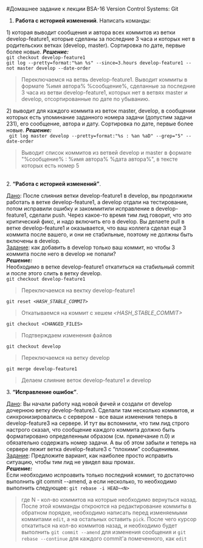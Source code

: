 #Домашнее задание к лекции BSA-16 Version Control Systems: Git
1. <b>Работа с историей изменений</b>. 
Написать команды:
<p>
1) которая выводит сообщения и автора всех коммитов из ветки develop-feature1, которые сделаны за последние 3 часа и которых нет в родительских ветках (develop, master). Сортировка по дате, первые более новые.
<i><b>Решение:</b></i><br />
<code>git checkout develop-feature1</code><br />
<code>git log --pretty=format:"%an %s" --since=3.hours develop-feature1 --not master develop --date-order</code>
<blockquote>Переключаемся на ветвь develop-feature1. Выводит коммиты в формате %имя автора% %сообщение%, сделанные за последние 3 часа из ветви develop-feature1, которых нет в ветвях master и develop, отсортированные по дате по убыванию.</blockquote>
</p>
<p>
2) выводит для каждого коммита из веток master, develop, в сообщении которых есть упоминание заданного номера задачи (допустим задачи 231), его сообщение, автора и дату. Сортировка по дате, первые более новые.
<i><b>Решение:</b></i><br />
<code> git log master develop --pretty=format:"%s : %an %aD" --grep="5" --date-order</code>
<blockquote>Выводит список коммитов из ветвей develop и master в формате "%сообщение% : %имя автора% %дата автора%", в тексте которых есть номер 5</blockquote>
</p>
<br />
2. <b><q>Работа с историей изменений</q></b>. 
<p>
<u>Дано</u>: После слияния ветки develop-feature1 в develop, вы продолжили работать в ветке develop-feature1, а develop отдали на тестирование, потом исправили ошибку и закоммитили исправление в develop-feature1, сделали push. Через какое-то время тим лид говорит, что это критический фикс, и надо включить его в develop. Вы делаете pull в ветке develop-feature1 и оказывается, что ваш коллега сделал еще 3 коммита после вашего, и они не стабильные, поэтому не должны быть включены в develop.<br />
<u>Задание</u>: как добавить в develop только ваш коммит, но чтобы 3 коммита после него в develop не попали?
<br />
<i><b>Решение:</b></i><br />
<span>Необходимо в ветке develop-feature1 откатиться на стабильный commit и после этого слить в ветку develop.</span><br />
<code>git checkout develop-feature1</code>
<blockquote>Переключаемся на вектку develop-feature1</blockquote>
<code>git reset <i>&lt;HASH_STABLE_COMMIT&gt;</i></code>
<blockquote>Откатываемся на коммит с хешем <i>&lt;HASH_STABLE_COMMIT&gt;</i></blockquote>
<code>git checkout &lt;CHANGED_FILES&gt;</code>
<blockquote>Подтверждаем изменения файлов <CHANGED_FILES></blockquote>
<code>git checkout develop</code>
<blockquote>Переключаемся на ветку develop</blockquote>
<code>git merge develop-feature1</code>
<blockquote>Делаем слияние веток develop-feature1 и develop</blockquote>
</p>
3. <b><q>Исправление ошибок</q></b>.
<p>
<u>Дано</u>: Вы начали работу над новой фичей и создали от develop дочернюю ветку develop-feature3.
Сделали там несколько коммитов, и синхронизировались с сервером - все ваши изменения теперь в develop-feature3 на сервере. И тут вы вспомнили, что тим лид строго настрого сказал, что сообщение каждого коммита должно быть форматировано определенным образом (см. примечание п.0) и обязательно содержать номер задачи. А вы об этом забыли и теперь на сервере лежит ветка develop-feature3 с <q>плохими</q> сообщениями. <br />
<u>Задание</u>: Предложите вариант, как наиболее просто исправить ситуацию, чтобы тим лид не увидел ваш промах.<br />
<i><b>Решение:</b></i><br />
<span>Если необходимо испроавить только последний коммит, то достаточно выполнить git commit --amend, а если несколько, то необходимо выполнить следующее:</span>
<code>git rebase -i HEAD~&lt;N&gt;</code>
<blockquote>где N - кол-во коммитов на которые необходимо вернуться назад. После этой комманды откроются на редактирование коммиты в обратном порядке, необходимо написать перед изменяемыми коммитами <code>edit</code>, а на остальных оставить <code>pick</code>. После чего курсор откатиться на кол-во коммитов назад, и необходимо будет выполнить <code>git commit --amend</code> для изменения сообщения и <code>git rebase --continue</code> для каждого commit'a помеченного, как <code>edit</code></blockquote>
</p>